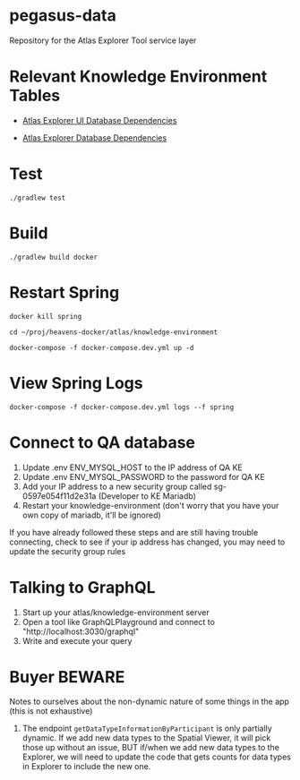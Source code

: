 # pegasus-data

Repository for the Atlas Explorer Tool service layer

# Relevant Knowledge Environment Tables

* [Atlas Explorer UI Database Dependencies](https://github.com/KPMP/KPMP-Documentation/blob/develop/atlasExplorerUIDBDependencies.md)

* [Atlas Explorer Database Dependencies](https://github.com/KPMP/KPMP-Documentation/blob/develop/atlasExplorerDBDependencies.md)

# Test

`./gradlew test`

# Build

`./gradlew build docker`

# Restart Spring

`docker kill spring`

`cd ~/proj/heavens-docker/atlas/knowledge-environment`

`docker-compose -f docker-compose.dev.yml up -d`

# View Spring Logs

`docker-compose -f docker-compose.dev.yml logs --f spring`

# Connect to QA database

1. Update .env ENV_MYSQL_HOST to the IP address of QA KE
2. Update .env ENV_MYSQL_PASSWORD to the password for QA KE
3. Add your IP address to a new security group called sg-0597e054f11d2e31a (Developer to KE Mariadb) 
4. Restart your knowledge-environment (don't worry that you have your own copy of mariadb, it'll be ignored)

If you have already followed these steps and are still having trouble connecting, check to see if your ip address has changed, you may need to update the security group rules

# Talking to GraphQL 

1. Start up your atlas/knowledge-environment server
2. Open a tool like GraphQLPlayground and connect to "http://localhost:3030/graphql"
3. Write and execute your query

# Buyer BEWARE
Notes to ourselves about the non-dynamic nature of some things in the app (this is not exhaustive)

1. The endpoint `getDataTypeInformationByParticipant` is only partially dynamic. If we add new data types to the Spatial Viewer, it will pick those up without an issue, BUT if/when we add new data types to the Explorer, we will need to update the code that gets counts for data types in Explorer to include the new one.
